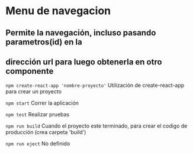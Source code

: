 # Menu de navegacion
## Permite la navegación, incluso pasando parametros(id) en la 
## dirección url para luego obtenerla en otro componente

`npm create-react-app 'nombre-proyecto'`
Utilización de create-react-app para crear un proyecto

`npm start`
Correr la aplicación

`npm test`
Realizar pruebas

`npm run build`
Cuando el proyecto este terminado, para crear el codigo de producción (crea carpeta 'build')

`npm run eject` 
No definido